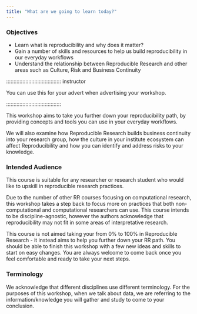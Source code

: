 ```yaml
---
title: "What are we going to learn today?"
---
```




### Objectives

- Learn what is reproducibility and why does it matter?
- Gain a number of skills and resources to help us build reproducibility in our everyday workflows
- Understand the relationship between Reproducible Research and other areas such as Culture, Risk and Business Continuity

::::::::::::::::::::::::::::::::::::: instructor

You can use this for your advert when advertising your workshop. 

::::::::::::::::::::::::::::::::::::: 


This workshop aims to take you further down your reproducibility path, by providing concepts and tools you can use in your everyday workflows. 

We will also examine how Reproducible Research builds business continuity into your research group, how the culture in your institute ecosystem can affect Reproducibility and how you can identify and address risks to your knowledge.


### Intended Audience

This course is suitable for any researcher or research student who would like to upskill in reproducible research practices.

Due to the number of other RR courses focusing on computational research, this workshop takes a step back to focus more on practices that both non-computational and computational researchers can use. This course intends to be discipline-agnostic, however the authors acknowledge that reproducibility may not fit in some areas of interpretative research.

This course is not aimed taking your from 0% to 100% in Reproducible Research - it instead aims to help you further down your RR path. You should be able to finish this workshop with a few new ideas and skills to start on easy changes. You are always welcome to come back once you feel comfortable and ready to take your next steps.


### Terminology

We acknowledge that different disciplines use different terminology. For the purposes of this workshop, when we talk about data, we are referring to the information/knowledge you will gather and study to come to your conclusion.
